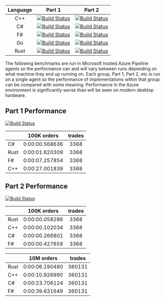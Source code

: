 | Language |     Part 1    |     Part 2    | 
|:--------:|:-------------:|:-------------:|
|  C++     | [![Build Status](https://dev.azure.com/garyedwardhughes/Exchange/_apis/build/status/3?branchName=master)](https://dev.azure.com/garyedwardhughes/Exchange/_build/latest?definitionId=3&branchName=master)              | [![Build Status](https://dev.azure.com/garyedwardhughes/Exchange/_apis/build/status/12?branchName=master)](https://dev.azure.com/garyedwardhughes/Exchange/_build/latest?definitionId=12&branchName=master)              | 
|  C#      | [![Build Status](https://dev.azure.com/garyedwardhughes/Exchange/_apis/build/status/Part%201%20-%20C%23?branchName=master)](https://dev.azure.com/garyedwardhughes/Exchange/_build/latest?definitionId=4&branchName=master)              | [![Build Status](https://dev.azure.com/garyedwardhughes/Exchange/_apis/build/status/Part%202%20-%20C%23?branchName=master)](https://dev.azure.com/garyedwardhughes/Exchange/_build/latest?definitionId=6&branchName=master) | 
|  F#      | [![Build Status](https://dev.azure.com/garyedwardhughes/Exchange/_apis/build/status/Part%201%20-%20F%23?branchName=master)](https://dev.azure.com/garyedwardhughes/Exchange/_build/latest?definitionId=5&branchName=master)              | [![Build Status](https://dev.azure.com/garyedwardhughes/Exchange/_apis/build/status/Part%202%20-%20F%23?branchName=master)](https://dev.azure.com/garyedwardhughes/Exchange/_build/latest?definitionId=7&branchName=master) |
|  Go      | [![Build Status](https://dev.azure.com/garyedwardhughes/Exchange/_apis/build/status/Part%201%20-%20Go?branchName=master)](https://dev.azure.com/garyedwardhughes/Exchange/_build/latest?definitionId=8&branchName=master)              | [![Build Status](https://dev.azure.com/garyedwardhughes/Exchange/_apis/build/status/Part%202%20-%20Go?branchName=master)](https://dev.azure.com/garyedwardhughes/Exchange/_build/latest?definitionId=9&branchName=master) |
|  Rust    | [![Build Status](https://dev.azure.com/garyedwardhughes/Exchange/_apis/build/status/Part%201%20-%20Rust?branchName=master)](https://dev.azure.com/garyedwardhughes/Exchange/_build/latest?definitionId=10&branchName=master)              | [![Build Status](https://dev.azure.com/garyedwardhughes/Exchange/_apis/build/status/Part%202%20-%20Rust?branchName=master)](https://dev.azure.com/garyedwardhughes/Exchange/_build/latest?definitionId=11&branchName=master)              |

The following benchmarks are run in Microsoft hosted Azure Pipeline agents so the performance can and will vary between runs depending on what machine they end up running on. Each group, Part 1, Part 2, etc is run on a single agent so the performance of implementations within that group can be compared with some meaning. Performance in the Azure environment is significantly worse than will be seen on modern desktop hardware.

## Part 1 Performance
[![Build Status](https://dev.azure.com/garyedwardhughes/Exchange/_apis/build/status/Part%201%20-%20Benchmark?branchName=master)](https://dev.azure.com/garyedwardhughes/Exchange/_build/latest?definitionId=13&branchName=master)

||100K orders|trades|
-|:-:|:-:|
|C#|0:00:00.568636|3368|
|Rust|0:00:01.620309|3368|
|F#|0:00:07.257854|3368|
|C++|0:00:27.001839|3368|


## Part 2 Performance
[![Build Status](https://dev.azure.com/garyedwardhughes/Exchange/_apis/build/status/Part%202%20-%20Benchmark?branchName=master)](https://dev.azure.com/garyedwardhughes/Exchange/_build/latest?definitionId=14&branchName=master)

||100K orders|trades|
-|:-:|:-:|
|Rust|0:00:00.058286|3368|
|C++|0:00:00.102034|3368|
|C#|0:00:00.266801|3368|
|F#|0:00:00.427658|3368|


||10M orders|trades|
-|:-:|:-:|
|Rust|0:00:06.190480|360131|
|C++|0:00:10.926990|360131|
|C#|0:00:23.706124|360131|
|F#|0:00:39.631649|360131|


